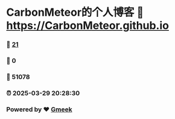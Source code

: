 # CarbonMeteor的个人博客 :link: https://CarbonMeteor.github.io 
### :page_facing_up: [21](https://CarbonMeteor.github.io/tag.html) 
### :speech_balloon: 0 
### :hibiscus: 51078 
### :alarm_clock: 2025-03-29 20:28:30 
### Powered by :heart: [Gmeek](https://github.com/Meekdai/Gmeek)
